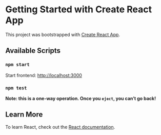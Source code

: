 # Getting Started with Create React App

This project was bootstrapped with [Create React App](https://github.com/facebook/create-react-app).

## Available Scripts

### `npm start`

Start frontend: [http://localhost:3000](http://localhost:3000)

### `npm test`

**Note: this is a one-way operation. Once you `eject`, you can’t go back!**

## Learn More

To learn React, check out the [React documentation](https://reactjs.org/).